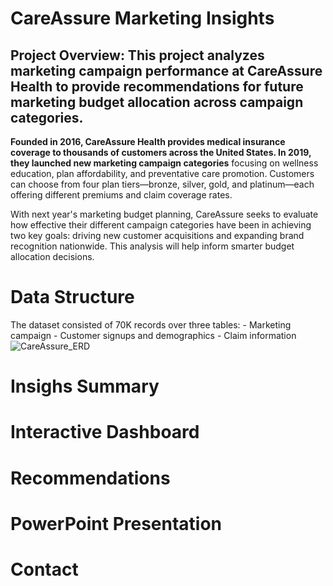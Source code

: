 # CareAssure Marketing Insights

## Project Overview: This project analyzes marketing campaign performance at CareAssure Health to provide recommendations for future marketing budget allocation across campaign categories.

**Founded in 2016, CareAssure Health provides medical insurance coverage to thousands of customers across the United States. In 2019, they launched new marketing campaign categories** focusing on wellness education, plan affordability, and preventative care promotion. Customers can choose from four plan tiers—bronze, silver, gold, and platinum—each offering different premiums and claim coverage rates.

With next year's marketing budget planning, CareAssure seeks to evaluate how effective their different campaign categories have been in achieving two key goals: driving new customer acquisitions and expanding brand recognition nationwide. This analysis will help inform smarter budget allocation decisions.

# Data Structure
  The dataset consisted of 70K records over three tables:
    - Marketing campaign
    - Customer signups and demographics
    - Claim information
![CareAssure_ERD](https://github.com/user-attachments/assets/e9ba9beb-25c0-4989-880b-c2cc0891db00)

# Insighs Summary

# Interactive Dashboard

# Recommendations

# PowerPoint Presentation

# Contact
